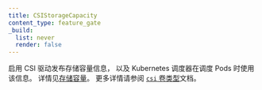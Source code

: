 ```yaml
---
title: CSIStorageCapacity
content_type: feature_gate
_build:
  list: never
  render: false
---
```

<!--
Enables CSI drivers to publish storage capacity information
and the Kubernetes scheduler to use that information when scheduling pods. See
[Storage Capacity](/docs/concepts/storage/storage-capacity/).
Check the [`csi` volume type](/docs/concepts/storage/volumes/#csi) documentation for more details.
-->
启用 CSI 驱动发布存储容量信息，
以及 Kubernetes 调度器在调度 Pods 时使用该信息。
详情见[存储容量](/zh-cn/docs/concepts/storage/storage-capacity/)。
更多详情请参阅 [`csi` 卷类型](/zh-cn/docs/concepts/storage/volumes/#csi)文档。

